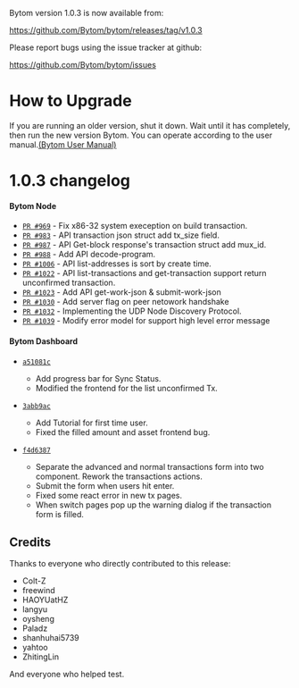 Bytom version 1.0.3 is now available from:

  https://github.com/Bytom/bytom/releases/tag/v1.0.3


Please report bugs using the issue tracker at github:

  https://github.com/Bytom/bytom/issues

How to Upgrade
===============

If you are running an older version, shut it down. Wait until it has completely, then run the new version Bytom.
You can operate according to the user manual.[(Bytom User Manual)](https://bytom.io/wp-content/themes/freddo/images/wallet/BytomUsermanualV1.0_en.pdf)


1.0.3 changelog
================
#### Bytom Node
- [`PR #969`](https://github.com/Bytom/bytom/pull/969) - Fix x86-32 system exeception on build transaction.
- [`PR #983`](https://github.com/Bytom/bytom/pull/983) - API transaction json struct add tx_size field.
- [`PR #987`](https://github.com/Bytom/bytom/pull/987) - API Get-block response's transaction struct add mux_id.
- [`PR #988`](https://github.com/Bytom/bytom/pull/988) - Add API decode-program.
- [`PR #1006`](https://github.com/Bytom/bytom/pull/1006) - API list-addresses is sort by create time.
- [`PR #1022`](https://github.com/Bytom/bytom/pull/1022) - API list-transactions and get-transaction support return unconfirmed transaction.
- [`PR #1023`](https://github.com/Bytom/bytom/pull/1023) - Add API get-work-json & submit-work-json
- [`PR #1030`](https://github.com/Bytom/bytom/pull/1030) - Add server flag on peer netowork handshake
- [`PR #1032`](https://github.com/Bytom/bytom/pull/1032) - Implementing the UDP Node Discovery Protocol.
- [`PR #1039`](https://github.com/Bytom/bytom/pull/1039) - Modify error model for support high level error message 

#### Bytom Dashboard
- [`a51081c`](https://github.com/Bytom/bytom/commit/a51081c)
  - Add progress bar for Sync Status.
  - Modified the frontend for the list unconfirmed Tx.

- [`3abb9ac`](https://github.com/Bytom/bytom/commit/3abb9ac)
  - Add Tutorial for first time user.
  - Fixed the filled amount and asset frontend bug.

- [`f4d6387`](https://github.com/Bytom/bytom/commit/f4d6387)
  - Separate the advanced and normal transactions form into two component. Rework the transactions actions.
  - Submit the form when users hit enter.
  - Fixed some react error in new tx pages.
  - When switch pages pop up the warning dialog if the transaction form is filled.

Credits
--------

Thanks to everyone who directly contributed to this release:
- Colt-Z
- freewind
- HAOYUatHZ
- langyu
- oysheng
- Paladz
- shanhuhai5739 
- yahtoo
- ZhitingLin

And everyone who helped test.
